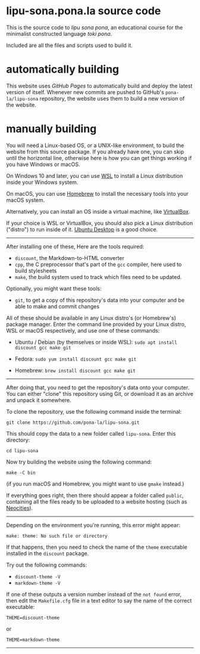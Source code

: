 # lipu-sona.pona.la source code

This is the source code to *lipu sona pona*, an educational course for the
minimalist constructed language *toki pona*.

Included are all the files and scripts used to build it.

# automatically building

This website uses *GitHub Pages* to automatically build and deploy the latest
version of itself. Whenever new commits are pushed to GitHub's
`pona-la/lipu-sona` repository, the website uses them to
build a new version of the website.

# manually building

You will need a Linux-based OS, or a UNIX-like environment, to build the
website from this source package. If you already have one, you can skip until
the horizontal line, otherwise here is how you can get things working if you
have Windows or macOS.

On Windows 10 and later, you can use
[WSL](https://learn.microsoft.com/en-us/windows/wsl/) to install a Linux
distribution inside your Windows system.

On macOS, you can use [Homebrew](https://brew.sh/) to install the necessary
tools into your macOS system.

Alternatively, you can install an OS inside a virtual machine, like
[VirtualBox](https://www.virtualbox.org/).

If your choice is WSL or VirtualBox, you should also pick a Linux distribution
("distro") to run inside of it. [Ubuntu
Desktop](https://ubuntu.com/download/desktop) is a good choice.

---

After installing one of these, Here are the tools required:

 * `discount`, the Markdown-to-HTML converter
 * `cpp`, the C preprocessor that's part of the `gcc` compiler, here used to build stylesheets
 * `make`, the build system used to track which files need to be updated.

Optionally, you might want these tools:

 * `git`, to get a copy of this repository's data into your computer and be able
   to make and commit changes

All of these should be available in any Linux distro's (or Homebrew's) package
manager. Enter the command line provided by your Linux distro, WSL or macOS
respectively, and use one of these commands:

* Ubuntu / Debian (by themselves or inside WSL): `sudo apt install discount gcc
make git`

* Fedora: `sudo yum install discount gcc make git`

* Homebrew: `brew install discount gcc make git`

---

After doing that, you need to get the repository's data onto your computer. You
can either "clone" this repository using Git, or download it as an archive and
unpack it somewhere.

To clone the repository, use the following command inside the terminal:

`git clone https://github.com/pona-la/lipu-sona.git`

This should copy the data to a new folder called `lipu-sona`. Enter this
directory:

`cd lipu-sona`

Now try building the website using the following command:

`make -C bin`

(if you run macOS and Homebrew, you might want to use `gmake` instead.)

If everything goes right, then there should appear a folder called `public`,
containing all the files ready to be uploaded to a website hosting (such as
[Neocities](https://neocities.org/)).

---

Depending on the environment you're running, this error might appear:

```
make: theme: No such file or directory
```

If that happens, then you need to check the name of the `theme` executable
installed in the `discount` package.

Try out the following commands:

* `discount-theme -V`
* `markdown-theme -V`

If one of these outputs a version number instead of the `not found` error, then
edit the `Makefile.cfg` file in a text editor to say the name of the correct
executable:

```
THEME=discount-theme
```

or

```
THEME=markdown-theme
```

---

